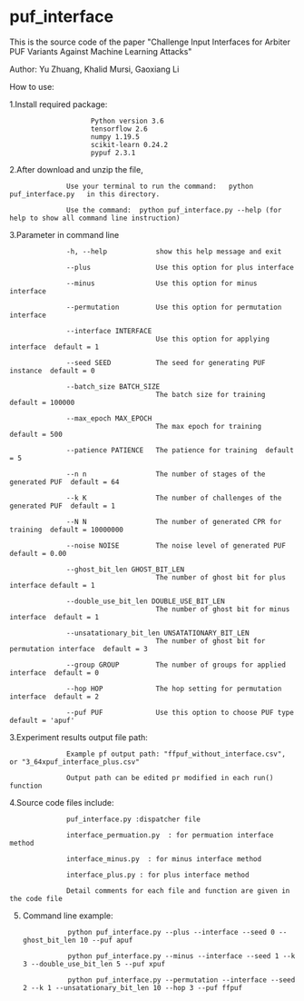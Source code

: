 # puf_interface

This is the source code of the paper "Challenge Input Interfaces for Arbiter PUF Variants Against Machine Learning Attacks"

Author: Yu Zhuang, Khalid Mursi, Gaoxiang Li

How to use:

1.Install required package:   

                        Python version 3.6
                        tensorflow 2.6
                        numpy 1.19.5
                        scikit-learn 0.24.2
                        pypuf 2.3.1
        
2.After download and unzip the file,  

                  Use your terminal to run the command:   python puf_interface.py   in this directory. 
                  
                  Use the command:  python puf_interface.py --help (for help to show all command line instruction)  

3.Parameter in command line 
  
                  -h, --help            show this help message and exit  
                  
                  --plus                Use this option for plus interface  
                  
                  --minus               Use this option for minus interface  
                  
                  --permutation         Use this option for permutation interface  
                  
                  --interface INTERFACE
                                        Use this option for applying interface  default = 1
                                        
                  --seed SEED           The seed for generating PUF instance  default = 0
                  
                  --batch_size BATCH_SIZE
                                        The batch size for training  default = 100000
                                        
                  --max_epoch MAX_EPOCH
                                        The max epoch for training  default = 500
                                        
                  --patience PATIENCE   The patience for training  default = 5
                  
                  --n n                 The number of stages of the generated PUF  default = 64
                  
                  --k K                 The number of challenges of the generated PUF  default = 1
                  
                  --N N                 The number of generated CPR for training  default = 10000000
                  
                  --noise NOISE         The noise level of generated PUF  default = 0.00

                  --ghost_bit_len GHOST_BIT_LEN
                                        The number of ghost bit for plus interface default = 1 

                  --double_use_bit_len DOUBLE_USE_BIT_LEN
                                        The number of ghost bit for minus interface  default = 1

                  --unsatationary_bit_len UNSATATIONARY_BIT_LEN
                                        The number of ghost bit for permutation interface  default = 3

                  --group GROUP         The number of groups for applied interface  default = 0
                  
                  --hop HOP             The hop setting for permutation interface  default = 2
                  
                  --puf PUF             Use this option to choose PUF type  default = 'apuf'

3.Experiment results output file path:   

                  Example pf output path: "ffpuf_without_interface.csv", or "3_64xpuf_interface_plus.csv"  
                  
                  Output path can be edited pr modified in each run() function             
             
4.Source code files include:  

                  puf_interface.py :dispatcher file  

                  interface_permuation.py  : for permuation interface method  

                  interface_minus.py  : for minus interface method  

                  interface_plus.py : for plus interface method  

                  Detail comments for each file and function are given in the code file  
                  
5. Command line example:
                  
                  python puf_interface.py --plus --interface --seed 0 --ghost_bit_len 10 --puf apuf  
                  
                  python puf_interface.py --minus --interface --seed 1 --k 3 --double_use_bit_len 5 --puf xpuf  
                  
                  python puf_interface.py --permutation --interface --seed 2 --k 1 --unsatationary_bit_len 10 --hop 3 --puf ffpuf  


  
 
  
